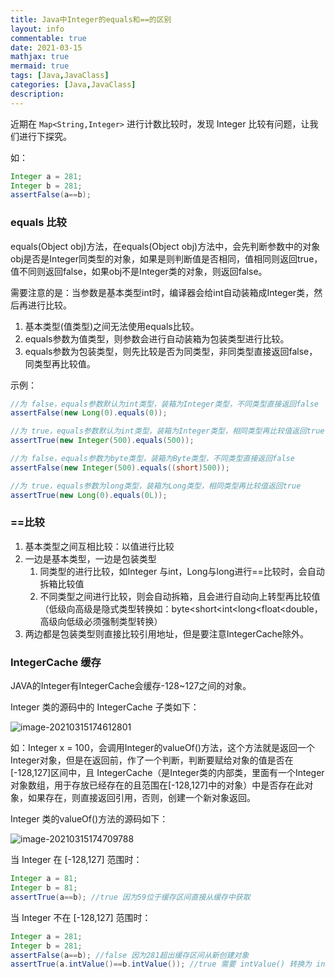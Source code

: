 ```yaml
---
title: Java中Integer的equals和==的区别
layout: info
commentable: true
date: 2021-03-15
mathjax: true
mermaid: true
tags: [Java,JavaClass]
categories: [Java,JavaClass]
description: 
---
```


近期在 `Map<String,Integer>` 进行计数比较时，发现 Integer 比较有问题，让我们进行下探究。

如：

```java
Integer a = 281;
Integer b = 281;
assertFalse(a==b);
```

<!--more-->

### equals 比较

equals(Object obj)方法，在equals(Object obj)方法中，会先判断参数中的对象obj是否是Integer同类型的对象，如果是则判断值是否相同，值相同则返回true，值不同则返回false，如果obj不是Integer类的对象，则返回false。

需要注意的是：当参数是基本类型int时，编译器会给int自动装箱成Integer类，然后再进行比较。

1. 基本类型(值类型)之间无法使用equals比较。
2. equals参数为值类型，则参数会进行自动装箱为包装类型进行比较。
3. equals参数为包装类型，则先比较是否为同类型，非同类型直接返回false，同类型再比较值。

示例：

```java
//为 false，equals参数默认为int类型，装箱为Integer类型，不同类型直接返回false
assertFalse(new Long(0).equals(0)); 

//为 true，equals参数默认为int类型，装箱为Integer类型，相同类型再比较值返回true
assertTrue(new Integer(500).equals(500)); 

//为 false，equals参数为byte类型，装箱为Byte类型，不同类型直接返回false
assertFalse(new Integer(500).equals((short)500)); 

//为 true，equals参数为long类型，装箱为Long类型，相同类型再比较值返回true
assertTrue(new Long(0).equals(0L)); 
```

### ==比较

1. 基本类型之间互相比较：以值进行比较
2. 一边是基本类型，一边是包装类型
   1. 同类型的进行比较，如Integer 与int，Long与long进行==比较时，会自动拆箱比较值
   2. 不同类型之间进行比较，则会自动拆箱，且会进行自动向上转型再比较值（低级向高级是隐式类型转换如：byte<short<int<long<float<double，高级向低级必须强制类型转换）
3. 两边都是包装类型则直接比较引用地址，但是要注意IntegerCache除外。

### IntegerCache 缓存

JAVA的Integer有IntegerCache会缓存-128~127之间的对象。

Integer 类的源码中的 IntegerCache 子类如下：

![image-20210315174612801](/images/2021/03/image-20210315174612801.png)

如：Integer x = 100，会调用Integer的valueOf()方法，这个方法就是返回一个Integer对象，但是在返回前，作了一个判断，判断要赋给对象的值是否在[-128,127]区间中，且 IntegerCache（是Integer类的内部类，里面有一个Integer对象数组，用于存放已经存在的且范围在[-128,127]中的对象）中是否存在此对象，如果存在，则直接返回引用，否则，创建一个新对象返回。

Integer 类的valueOf()方法的源码如下：

![image-20210315174709788](/images/2021/03/image-20210315174709788.png)

当 Integer 在 [-128,127] 范围时：

```java
Integer a = 81;
Integer b = 81;
assertTrue(a==b); //true 因为59位于缓存区间直接从缓存中获取
```

当 Integer 不在 [-128,127] 范围时：

```java
Integer a = 281;
Integer b = 281;
assertFalse(a==b); //false 因为281超出缓存区间从新创建对象
assertTrue(a.intValue()==b.intValue()); //true 需要 intValue() 转换为 int 进行==比较
```

